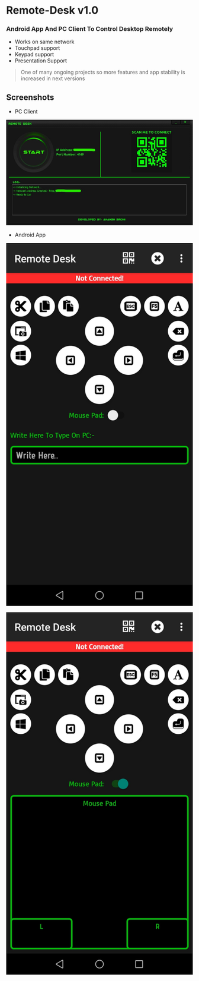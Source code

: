 # Remote-Desk  v1.0

### Android App And PC Client To Control Desktop Remotely

- Works on same network
- Touchpad support
- Keypad support
- Presentation Support

> One of many ongoing projects so more features and app stability is increased in next versions

## Screenshots

- PC Client

![Client](images/Client.jpg?raw=true "Client")

- Android App

![App1](images/App1.jpg?raw=true "App1")

![App2](images/App2.jpg?raw=true "App2")
